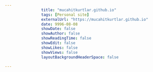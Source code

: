 ---
                title: "mucahitkurtlar.github.io"
                tags: [Personal site]
                externalUrl: "https://mucahitkurtlar.github.io"
                date: 9996-08-08
                showDate: false
                showAuthor: false
                showReadingTime: false
                showEdit: false
                showLikes: false
                showViews: false
                layoutBackgroundHeaderSpace: false
                ---
